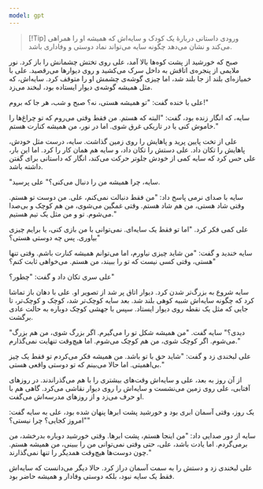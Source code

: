 ```yaml
---
model: gpt
---
```


> [!Tip] ورودی
> داستانی دربارهٔ یک کودک و سایه‌اش که همیشه او را همراهی می‌کند و نشان می‌دهد چگونه سایه می‌تواند نماد دوستی و وفاداری باشد.

صبح که خورشید از پشت کوه‌ها بالا آمد، علی روی تختش چشمانش را باز کرد. نور ملایمی از پنجره‌ی اتاقش به داخل سرک می‌کشید و روی دیوارها می‌رقصید. علی با خمیازه‌ای بلند از جا بلند شد، اما چیزی گوشه‌ی چشمش او را متوقف کرد. سایه‌اش، که مثل همیشه گوشه‌ی دیوار ایستاده بود، لبخند می‌زد.

علی با خنده گفت: "تو همیشه هستی، نه؟ صبح و شب، هر جا که بروم!"

سایه، که انگار زنده بود، گفت: "البته که هستم. من فقط وقتی می‌روم که تو چراغ‌ها را خاموش کنی یا در تاریکی غرق شوی. اما در نور، من همیشه کنارت هستم."

علی از تخت پایین پرید و پاهایش را روی زمین گذاشت. سایه، درست مثل خودش، پاهایش را تکان داد. علی دستش را تکان داد، و سایه هم همان کار را کرد. اما این بار، علی حس کرد که سایه کمی از خودش جلوتر حرکت می‌کند، انگار که داستانی برای گفتن داشته باشد.

"سایه، چرا همیشه من را دنبال می‌کنی؟" علی پرسید.

سایه با صدای نرمی پاسخ داد: "من فقط دنبالت نمی‌کنم، علی. من دوست تو هستم. وقتی شاد هستی، من هم شاد هستم. وقتی غمگین می‌شوی، من هم کوچک و بی‌صدا می‌شوم. تو و من مثل یک تیم هستیم."

علی کمی فکر کرد. "اما تو فقط یک سایه‌ای. نمی‌توانی با من بازی کنی، یا برایم چیزی بیاوری. پس چه دوستی هستی؟"

سایه خندید و گفت: "من شاید چیزی نیاورم، اما می‌توانم همیشه کنارت باشم. وقتی تنها هستی، وقتی کسی نیست که تو را ببیند، من هستم. می‌خواهی ثابت کنم؟"

علی سری تکان داد و گفت: "چطور؟"

سایه شروع به بزرگ‌تر شدن کرد. دیوار اتاق پر شد از تصویر او. علی با دهان باز تماشا کرد که چگونه سایه‌اش شبیه کوهی بلند شد. بعد سایه کوچک‌تر شد، کوچک و کوچک‌تر، تا جایی که مثل یک نقطه روی دیوار ایستاد. سپس با جهشی کوچک دوباره به حالت عادی برگشت.

"دیدی؟" سایه گفت. "من همیشه شکل تو را می‌گیرم. اگر بزرگ شوی، من هم بزرگ می‌شوم. اگر کوچک شوی، من هم کوچک می‌شوم. اما هیچ‌وقت تنهایت نمی‌گذارم."

علی لبخندی زد و گفت: "شاید حق با تو باشد. من همیشه فکر می‌کردم تو فقط یک چیز بی‌اهمیتی. اما حالا می‌بینم که تو دوستی واقعی هستی."

از آن روز به بعد، علی و سایه‌اش وقت‌های بیشتری را با هم می‌گذراندند. در روزهای آفتابی، علی روی زمین می‌نشست و سایه‌اش را روی دیوار نقاشی می‌کرد. گاهی هم با او حرف می‌زد و از روزهای مدرسه‌اش می‌گفت.

یک روز، وقتی آسمان ابری بود و خورشید پشت ابرها پنهان شده بود، علی به سایه گفت: "امروز کجایی؟ چرا نیستی؟"

سایه از دور صدایی داد: "من اینجا هستم، پشت ابرها. وقتی خورشید دوباره بدرخشد، من برمی‌گردم. اما یادت باشد، علی، حتی وقتی نمی‌توانی من را ببینی، من همیشه هستم. چون دوست‌ها هیچ‌وقت همدیگر را تنها نمی‌گذارند."

علی لبخندی زد و دستش را به سمت آسمان دراز کرد. حالا دیگر می‌دانست که سایه‌اش فقط یک سایه نبود، بلکه دوستی وفادار و همیشه حاضر بود.